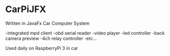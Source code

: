# CarPiJFX

Written in JavaFx Car Computer System

-integrated mpd client
-obd serial reader
-video player
-led controller
-back camera preview
-4ch relay controller
-etc...

Used daily on RaspberryPi 3 in car
